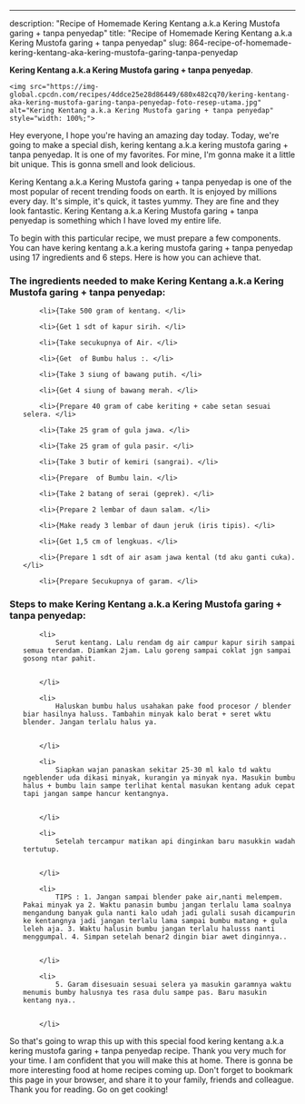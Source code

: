---
description: "Recipe of Homemade Kering Kentang a.k.a Kering Mustofa garing + tanpa penyedap"
title: "Recipe of Homemade Kering Kentang a.k.a Kering Mustofa garing + tanpa penyedap"
slug: 864-recipe-of-homemade-kering-kentang-aka-kering-mustofa-garing-tanpa-penyedap

<p>
	<strong>Kering Kentang a.k.a Kering Mustofa garing + tanpa penyedap</strong>. 
	
</p>
<p>
	
	<img src="https://img-global.cpcdn.com/recipes/4ddce25e28d86449/680x482cq70/kering-kentang-aka-kering-mustofa-garing-tanpa-penyedap-foto-resep-utama.jpg" alt="Kering Kentang a.k.a Kering Mustofa garing + tanpa penyedap" style="width: 100%;">
	
	
</p>
<p>
	Hey everyone, I hope you're having an amazing day today. Today, we're going to make a special dish, kering kentang a.k.a kering mustofa garing + tanpa penyedap. It is one of my favorites. For mine, I'm gonna make it a little bit unique. This is gonna smell and look delicious.
</p>
	
<p>
	Kering Kentang a.k.a Kering Mustofa garing + tanpa penyedap is one of the most popular of recent trending foods on earth. It is enjoyed by millions every day. It's simple, it's quick, it tastes yummy. They are fine and they look fantastic. Kering Kentang a.k.a Kering Mustofa garing + tanpa penyedap is something which I have loved my entire life.
</p>
<p>
	
</p>

<p>
To begin with this particular recipe, we must prepare a few components. You can have kering kentang a.k.a kering mustofa garing + tanpa penyedap using 17 ingredients and 6 steps. Here is how you can achieve that.
</p>

<h3>The ingredients needed to make Kering Kentang a.k.a Kering Mustofa garing + tanpa penyedap:</h3>

<ol>
	
		<li>{Take 500 gram of kentang. </li>
	
		<li>{Get 1 sdt of kapur sirih. </li>
	
		<li>{Take secukupnya of Air. </li>
	
		<li>{Get  of Bumbu halus :. </li>
	
		<li>{Take 3 siung of bawang putih. </li>
	
		<li>{Get 4 siung of bawang merah. </li>
	
		<li>{Prepare 40 gram of cabe keriting + cabe setan sesuai selera. </li>
	
		<li>{Take 25 gram of gula jawa. </li>
	
		<li>{Take 25 gram of gula pasir. </li>
	
		<li>{Take 3 butir of kemiri (sangrai). </li>
	
		<li>{Prepare  of Bumbu lain. </li>
	
		<li>{Take 2 batang of serai (geprek). </li>
	
		<li>{Prepare 2 lembar of daun salam. </li>
	
		<li>{Make ready 3 lembar of daun jeruk (iris tipis). </li>
	
		<li>{Get 1,5 cm of lengkuas. </li>
	
		<li>{Prepare 1 sdt of air asam jawa kental (td aku ganti cuka). </li>
	
		<li>{Prepare Secukupnya of garam. </li>
	
</ol>
<p>
	
</p>

<h3>Steps to make Kering Kentang a.k.a Kering Mustofa garing + tanpa penyedap:</h3>

<ol>
	
		<li>
			Serut kentang. Lalu rendam dg air campur kapur sirih sampai semua terendam. Diamkan 2jam. Lalu goreng sampai coklat jgn sampai gosong ntar pahit.
			
			
		</li>
	
		<li>
			Haluskan bumbu halus usahakan pake food procesor / blender biar hasilnya haluss. Tambahin minyak kalo berat + seret wktu blender. Jangan terlalu halus ya.
			
			
		</li>
	
		<li>
			Siapkan wajan panaskan sekitar 25-30 ml kalo td waktu ngeblender uda dikasi minyak, kurangin ya minyak nya. Masukin bumbu halus + bumbu lain sampe terlihat kental masukan kentang aduk cepat tapi jangan sampe hancur kentangnya.
			
			
		</li>
	
		<li>
			Setelah tercampur matikan api dinginkan baru masukkin wadah tertutup.
			
			
		</li>
	
		<li>
			TIPS : 1. Jangan sampai blender pake air,nanti melempem. Pakai minyak ya 2. Waktu panasin bumbu jangan terlalu lama soalnya mengandung banyak gula nanti kalo udah jadi gulali susah dicampurin ke kentangnya jadi jangan terlalu lama sampai bumbu matang + gula leleh aja. 3. Waktu halusin bumbu jangan terlalu halusss nanti menggumpal. 4. Simpan setelah benar2 dingin biar awet dinginnya..
			
			
		</li>
	
		<li>
			5. Garam disesuain sesuai selera ya masukin garamnya waktu menumis bumby halusnya tes rasa dulu sampe pas. Baru masukin kentang nya..
			
			
		</li>
	
</ol>

<p>
	
</p>

<p>
	So that's going to wrap this up with this special food kering kentang a.k.a kering mustofa garing + tanpa penyedap recipe. Thank you very much for your time. I am confident that you will make this at home. There is gonna be more interesting food at home recipes coming up. Don't forget to bookmark this page in your browser, and share it to your family, friends and colleague. Thank you for reading. Go on get cooking!
</p>
